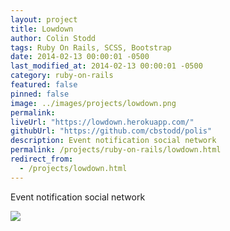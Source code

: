 ```yaml
---
layout: project
title: Lowdown
author: Colin Stodd
tags: Ruby On Rails, SCSS, Bootstrap
date: 2014-02-13 00:00:01 -0500
last_modified_at: 2014-02-13 00:00:01 -0500
category: ruby-on-rails
featured: false
pinned: false
image: ../images/projects/lowdown.png
permalink:
liveUrl: "https://lowdown.herokuapp.com/"
githubUrl: "https://github.com/cbstodd/polis"
description: Event notification social network
permalink: /projects/ruby-on-rails/lowdown.html
redirect_from:
  - /projects/lowdown.html
---
```


Event notification social network

<img src="{{ project.image }}" class="image fit">
